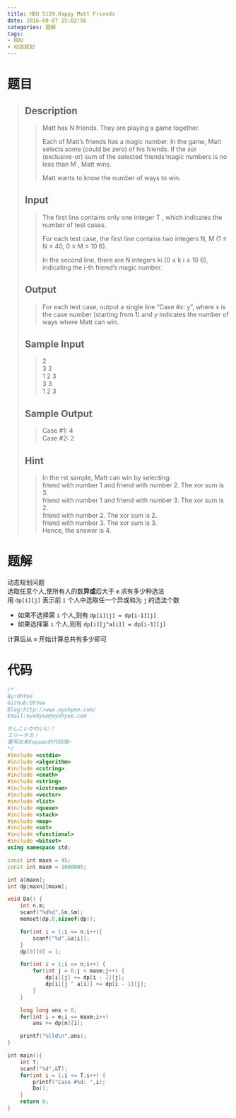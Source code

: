 ```yaml
---
title: HDU 5119.Happy Matt Friends
date: 2016-08-07 15:02:56
categories: 题解
tags:
- HDU
- 动态规划
---
```

# 题目
> 
> ## Description  
>> Matt has N friends. They are playing a game together.   
>>   
>> Each of Matt’s friends has a magic number. In the game, Matt selects some (could be zero) of his friends. If the xor (exclusive-or) sum of the selected friends’magic numbers is no less than M , Matt wins.   
>>   
>> Matt wants to know the number of ways to win.  
>> <!--more-->  
> 
> ## Input  
>> The first line contains only one integer T , which indicates the number of test cases.   
>>   
>> For each test case, the first line contains two integers N, M (1 ≤ N ≤ 40, 0 ≤ M ≤ 10 6).   
>>   
>> In the second line, there are N integers ki (0 ≤ k i ≤ 10 6), indicating the i-th friend’s magic number.  
> 
> ## Output  
>> For each test case, output a single line “Case #x: y”, where x is the case number (starting from 1) and y indicates the number of ways where Matt can win.  
> 
> ## Sample Input  
>> 2  
>> 3 2  
>> 1 2 3  
>> 3 3  
>> 1 2 3  
> 
> ## Sample Output  
>> Case #1: 4  
>> Case #2: 2  
>>   
>>     
> ## Hint  
>>     
>> In the  rst sample, Matt can win by selecting:  
>> friend with number 1 and friend with number 2. The xor sum is 3.  
>> friend with number 1 and friend with number 3. The xor sum is 2.  
>> friend with number 2. The xor sum is 2.  
>> friend with number 3. The xor sum is 3.   
>> Hence, the answer is 4.  
>>   

# 题解

动态规划问题  
选取任意个人,使所有人的数**异或**后大于 `m` 求有多少种选法  
用 `dp[i][j]` 表示前 `i` 个人中选取任一个异或和为 `j` 的选法个数  
- 如果不选择第 `i` 个人,则有 `dp[i][j] = dp[i-1][j]` 
- 如果选择第 `i` 个人,则有 `dp[i][j^a[i]] = dp[i-1][j]`  

计算后从 `m` 开始计算总共有多少即可  

# 代码
```cpp Happy Matt Friends https://github.com/OhYee/ACM.github.io/blob/master\HDU\5119.Happy%20Matt%20Friends.cpp 代码备份
/*
By:OhYee
Github:OhYee
Blog:http://www.oyohyee.com/
Email:oyohyee@oyohyee.com

かしこいかわいい？
エリーチカ！
要写出来Хорошо的代码哦~
*/
#include <cstdio>
#include <algorithm>
#include <cstring>
#include <cmath>
#include <string>
#include <iostream>
#include <vector>
#include <list>
#include <queue>
#include <stack>
#include <map>
#include <set>
#include <functional>
#include <bitset>
using namespace std;

const int maxn = 45;
const int maxm = 1000005;

int a[maxn];
int dp[maxn][maxm];

void Do() {
    int n,m;
    scanf("%d%d",&n,&m);
    memset(dp,0,sizeof(dp));

    for(int i = 1;i <= n;i++){
        scanf("%d",&a[i]);
    }
    dp[0][0] = 1;

    for(int i = 1;i <= n;i++) {
        for(int j = 0;j < maxm;j++) {
            dp[i][j] += dp[i - 1][j];
            dp[i][j ^ a[i]] += dp[i - 1][j];
        }
    }

    long long ans = 0;
    for(int i = m;i <= maxm;i++)
        ans += dp[n][i];

    printf("%lld\n",ans);
}

int main(){
    int T;
    scanf("%d",&T);
    for(int i = 1;i <= T;i++) {
        printf("Case #%d: ",i);
        Do();
    }
    return 0;
}
```